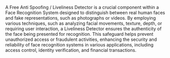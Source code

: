 A Free Anti Spoofing / Liveliness Detector is a crucial component within a Face Recognition System designed to distinguish 
between real human faces and fake representations, such as photographs or videos. By employing 
various techniques, such as analyzing facial movements, texture, depth, or requiring user interaction, a 
Liveliness Detector ensures the authenticity of the face being presented for recognition. This safeguard 
helps prevent unauthorized access or fraudulent activities, enhancing the security and reliability of face 
recognition systems in various applications, including access control, identity verification, and financial 
transactions.
